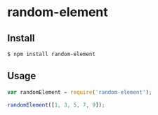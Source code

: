 random-element
==============

## Install

```Bash
$ npm install random-element
```

## Usage

```javascript
var randomElement = require('random-element');

randomElement([1, 3, 5, 7, 9]);
```
